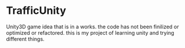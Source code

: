 # TrafficUnity

Unity3D game idea that is in a works.
the code has not been finilized or optimized or refactored.
this is my project of learning unity and trying different things. 
